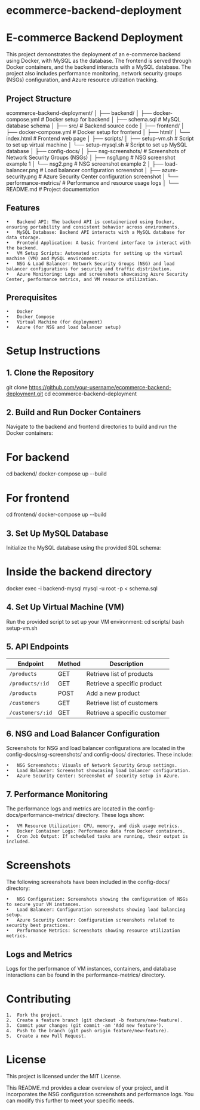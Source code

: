 # ecommerce-backend-deployment

# E-commerce Backend Deployment

This project demonstrates the deployment of an e-commerce backend using Docker, with MySQL as the database. The frontend is served through Docker containers, and the backend interacts with a MySQL database. The project also includes performance monitoring, network security groups (NSGs) configuration, and Azure resource utilization tracking.

## Project Structure

ecommerce-backend-deployment/
│
├── backend/
│   ├── docker-compose.yml  # Docker setup for backend
│   ├── schema.sql          # MySQL database schema
│   ├── src/                # Backend source code
│
├── frontend/
│   ├── docker-compose.yml  # Docker setup for frontend
│   ├── html/
│       └── index.html      # Frontend web page
│
├── scripts/
│   ├── setup-vm.sh         # Script to set up virtual machine
│   └── setup-mysql.sh      # Script to set up MySQL database
│
├── config-docs/
│   ├── nsg-screenshots/     # Screenshots of Network Security Groups (NSGs)
│       ├── nsg1.png         # NSG screenshot example 1
│       └── nsg2.png         # NSG screenshot example 2
│   ├── load-balancer.png    # Load balancer configuration screenshot
│   ├── azure-security.png   # Azure Security Center configuration screenshot
│   └── performance-metrics/ # Performance and resource usage logs
│
└── README.md               # Project documentation

## Features

	•	Backend API: The backend API is containerized using Docker, ensuring portability and consistent behavior across environments.
	•	MySQL Database: Backend API interacts with a MySQL database for data storage.
	•	Frontend Application: A basic frontend interface to interact with the backend.
	•	VM Setup Scripts: Automated scripts for setting up the virtual machine (VM) and MySQL environment.
	•	NSG & Load Balancer: Network Security Groups (NSG) and load balancer configurations for security and traffic distribution.
	•	Azure Monitoring: Logs and screenshots showcasing Azure Security Center, performance metrics, and VM resource utilization.

 ## Prerequisites

	•	Docker
	•	Docker Compose
	•	Virtual Machine (for deployment)
	•	Azure (for NSG and load balancer setup)

# Setup Instructions

## 1. Clone the Repository

git clone https://github.com/your-username/ecommerce-backend-deployment.git
cd ecommerce-backend-deployment

## 2. Build and Run Docker Containers

Navigate to the backend and frontend directories to build and run the Docker containers:
# For backend
cd backend/
docker-compose up --build

# For frontend
cd frontend/
docker-compose up --build

## 3. Set Up MySQL Database

Initialize the MySQL database using the provided SQL schema:
# Inside the backend directory
docker exec -i backend-mysql mysql -u root -p < schema.sql

## 4. Set Up Virtual Machine (VM)

Run the provided script to set up your VM environment:
cd scripts/
bash setup-vm.sh

## 5. API Endpoints

| Endpoint         | Method | Description                |
| ---------------- | ------ | -------------------------- |
| `/products`       | GET    | Retrieve list of products   |
| `/products/:id`   | GET    | Retrieve a specific product |
| `/products`       | POST   | Add a new product           |
| `/customers`      | GET    | Retrieve list of customers  |
| `/customers/:id`  | GET    | Retrieve a specific customer|

## 6. NSG and Load Balancer Configuration

Screenshots for NSG and load balancer configurations are located in the config-docs/nsg-screenshots/ and config-docs/ directories. These include:

	•	NSG Screenshots: Visuals of Network Security Group settings.
	•	Load Balancer: Screenshot showcasing load balancer configuration.
	•	Azure Security Center: Screenshot of security setup in Azure.

## 7. Performance Monitoring

The performance logs and metrics are located in the config-docs/performance-metrics/ directory. These logs show:

	•	VM Resource Utilization: CPU, memory, and disk usage metrics.
	•	Docker Container Logs: Performance data from Docker containers.
	•	Cron Job Output: If scheduled tasks are running, their output is included.

# Screenshots

The following screenshots have been included in the config-docs/ directory:

	•	NSG Configuration: Screenshots showing the configuration of NSGs to secure your VM instances.
	•	Load Balancer: Configuration screenshots showing load balancing setup.
	•	Azure Security Center: Configuration screenshots related to security best practices.
	•	Performance Metrics: Screenshots showing resource utilization metrics.

## Logs and Metrics

Logs for the performance of VM instances, containers, and database interactions can be found in the performance-metrics/ directory.

# Contributing

	1.	Fork the project.
	2.	Create a feature branch (git checkout -b feature/new-feature).
	3.	Commit your changes (git commit -am 'Add new feature').
	4.	Push to the branch (git push origin feature/new-feature).
	5.	Create a new Pull Request.

# License

This project is licensed under the MIT License.

This README.md provides a clear overview of your project, and it incorporates the NSG configuration screenshots and performance logs. You can modify this further to meet your specific needs.
